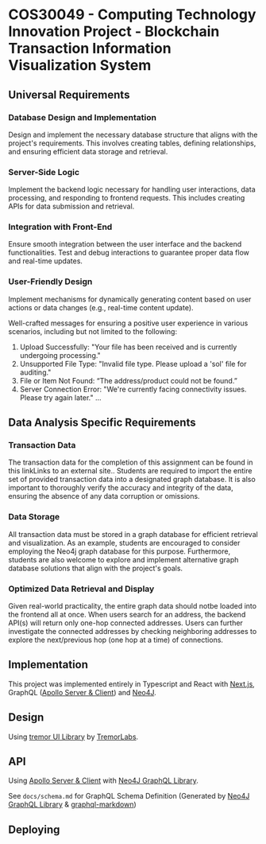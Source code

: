 # COS30049 - Computing Technology Innovation Project - Blockchain Transaction Information Visualization System 

## Universal Requirements
### Database Design and Implementation
Design and implement the necessary database structure that aligns with the project's requirements. This involves creating tables, defining relationships, and ensuring efficient data storage and retrieval.

### Server-Side Logic
Implement the backend logic necessary for handling user interactions, data processing, and responding to frontend requests. This includes creating APIs for data submission and retrieval.

### Integration with Front-End
Ensure smooth integration between the user interface and the backend functionalities. Test and debug interactions to guarantee proper data flow and real-time updates.

### User-Friendly Design  
Implement mechanisms for dynamically generating content based on user actions or data changes (e.g., real-time content update). 

Well-crafted messages for ensuring a positive user experience in various scenarios, including but not limited to the following:
1. Upload Successfully: "Your file has been received and is currently undergoing processing."
2. Unsupported File Type: "Invalid file type. Please upload a 'sol' file for auditing."
3. File or Item Not Found: “The address/product could not be found.”
4. Server Connection Error: "We're currently facing connectivity issues. Please try again later."
…
## Data Analysis Specific Requirements
### Transaction Data 
The transaction data for the completion of this assignment can be found in this linkLinks to an external site.. Students are required to import the entire set of provided transaction data into a designated graph database. It is also important to thoroughly verify the accuracy and integrity of the data, ensuring the absence of any data corruption or omissions.
### Data Storage 
All transaction data must be stored in a graph database for efficient retrieval and visualization. As an example, students are encouraged to consider employing the Neo4j graph database for this purpose. Furthermore, students are also welcome to explore and implement alternative graph database solutions that align with the project's goals.
### Optimized Data Retrieval and Display  
Given real-world practicality, the entire graph data should notbe loaded into the frontend all at once. When users search for an address, the backend API(s) will return only one-hop connected addresses. Users can further investigate the connected addresses by checking neighboring addresses to explore the next/previous hop (one hop at a time) of connections.

## Implementation
This project was implemented entirely in Typescript and React with [Next.js](https://nextjs.org/), GraphQL ([Apollo Server & Client](https://www.apollographql.com/)) and [Neo4J](https://neo4j.com/).

## Design
Using [tremor UI Library](https://github.com/tremorlabs/tremor) by [TremorLabs](https://github.com/tremorlabs).

## API
Using [Apollo Server & Client](https://www.apollographql.com/) with [Neo4J GraphQL Library](https://github.com/neo4j/graphql).

See `docs/schema.md` for GraphQL Schema Definition (Generated by [Neo4J GraphQL Library](https://github.com/neo4j/graphql) & [graphql-markdown](https://github.com/exogen/graphql-markdown))

## Deploying

